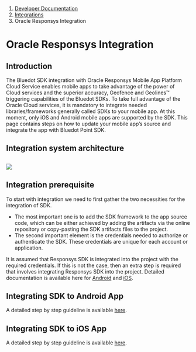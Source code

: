 1.  [Developer Documentation](https://docs.bluedot.io)
2.  [Integrations](https://docs.bluedot.io/integrations/)
3.  Oracle Responsys Integration

Oracle Responsys Integration
============================

Introduction
------------

The Bluedot SDK integration with Oracle Responsys Mobile App Platform Cloud Service enables mobile apps to take advantage of the power of  Cloud services and the superior accuracy, Geofence and Geolines™ triggering capabilities of the Bluedot SDKs. To take full advantage of the Oracle Cloud services, it is mandatory to integrate needed libraries/frameworks generally called SDKs to your mobile app. At this moment, only iOS and Android mobile apps are supported by the SDK. This page contains steps on how to update your mobile app’s source and integrate the app with Bluedot Point SDK.

Integration system architecture
-------------------------------

![](https://docs.bluedot.io/wp-content/uploads/2021/06/Bluedot-Oracle-System-Architecture-1024x576.png)
-------------------------------------------------------------------------------------------------------

Integration prerequisite
------------------------

To start with integration we need to first gather the two necessities for the integration of SDK.

*   The most important one is to add the SDK framework to the app source code, which can be either achieved by adding the artifacts via the online repository or copy-pasting the SDK artifacts files to the project.
*   The second important element is the credentials needed to authorize or authenticate the SDK. These credentials are unique for each account or application.

It is assumed that Responsys SDK is integrated into the project with the required credentials. If this is not the case, then an extra step is required that involves integrating Responsys SDK into the project. Detailed documentation is available here for [Android](https://docs.oracle.com/cloud/latest/marketingcs_gs/OMCFB/android/) and [iOS](https://docs.oracle.com/cloud/latest/marketingcs_gs/OMCFB/ios/).

Integrating SDK to Android App
------------------------------

A detailed step by step guideline is available [here](https://docs.bluedot.io/oracle-integration/android/).

Integrating SDK to iOS App
--------------------------

A detailed step by step guideline is available [here](https://docs.bluedot.io/oracle-integration/ios/).